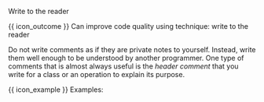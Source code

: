 <span id="title">Write to the reader</span>

<span id="prereqs"></span>

<span id="outcomes">{{ icon_outcome }} Can improve code quality using technique: write to the reader </span>

<div id="body">

Do not write comments as if they are private notes to yourself. Instead, write them well enough to be understood by another programmer. One type of comments that is almost always useful is the _header comment_ that you write for a class or an operation to explain its purpose.

<box>

{{ icon_example }} Examples:

<div class="alt-java">

<include src="example-java.md" />

</div>
<div class="alt-python">

<include src="example-python.md" />

</div>

</box>


</div>

<div id="extras">
</div>
